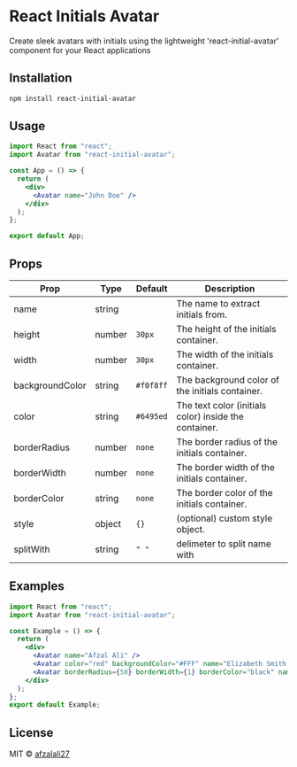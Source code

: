 # React Initials Avatar

Create sleek avatars with initials using the lightweight 'react-initial-avatar' component for your React applications

## Installation

```bash
npm install react-initial-avatar
```
## Usage

```jsx
import React from "react";
import Avatar from "react-initial-avatar";

const App = () => {
  return (
    <div>
      <Avatar name="John Doe" />
    </div>
  );
};

export default App;
```

## Props

| Prop             | Type   | Default    | Description                                            |
|------------------|--------|------------|--------------------------------------------------------|
| name             | string |            | The name to extract initials from.                     |
| height           | number | `30px`     | The height of the initials container.                  |
| width            | number | `30px`     | The width of the initials container.                   |
| backgroundColor  | string | `#f0f8ff`  | The background color of the initials container.        |
| color            | string | `#6495ed`  | The text color (initials color) inside the container.  |
| borderRadius     | number | `none`     | The border radius of the initials container.           |
| borderWidth      | number | `none`     | The border width of the initials container.            |
| borderColor      | string | `none`     | The border color of the initials container.            |
| style            | object | `{}`       | (optional) custom style object.                        |
| splitWith        | string | `" "`      | delimeter to split name with                           |

## Examples
```jsx
import React from "react";
import Avatar from "react-initial-avatar";

const Example = () => {
  return (
    <div>
      <Avatar name="Afzal Ali" />
      <Avatar color="red" backgroundColor="#FFF" name="Elizabeth Smith Brown" />
      <Avatar borderRadius={50} borderWidth={1} borderColor="black" name="Jane Smith" />
    </div>
  );
};
export default Example;
```

## License

MIT © [afzalali27](https://github.com/afzalali27)